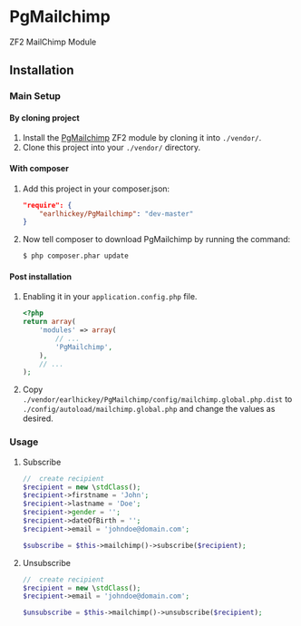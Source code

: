 PgMailchimp
============

ZF2 MailChimp Module

Installation
------------

### Main Setup

#### By cloning project

1. Install the [PgMailchimp](https://github.com/earlhickey/PgMailchimp) ZF2 module
   by cloning it into `./vendor/`.
2. Clone this project into your `./vendor/` directory.

#### With composer

1. Add this project in your composer.json:

    ```json
    "require": {
        "earlhickey/PgMailchimp": "dev-master"
    }
    ```

2. Now tell composer to download PgMailchimp by running the command:

    ```bash
    $ php composer.phar update
    ```

#### Post installation

1. Enabling it in your `application.config.php` file.

    ```php
    <?php
    return array(
        'modules' => array(
            // ...
            'PgMailchimp',
        ),
        // ...
    );
    ```

2. Copy `./vendor/earlhickey/PgMailchimp/config/mailchimp.global.php.dist` to `./config/autoload/mailchimp.global.php` and change the values as desired.



### Usage

1. Subscribe

    ```php
    //  create recipient
    $recipient = new \stdClass();
    $recipient->firstname = 'John';
    $recipient->lastname = 'Doe';
    $recipient->gender = '';
    $recipient->dateOfBirth = '';
    $recipient->email = 'johndoe@domain.com';

    $subscribe = $this->mailchimp()->subscribe($recipient);
    ```

3. Unsubscribe

    ```php
    //  create recipient
    $recipient = new \stdClass();
    $recipient->email = 'johndoe@domain.com';

    $unsubscribe = $this->mailchimp()->unsubscribe($recipient);
    ```
